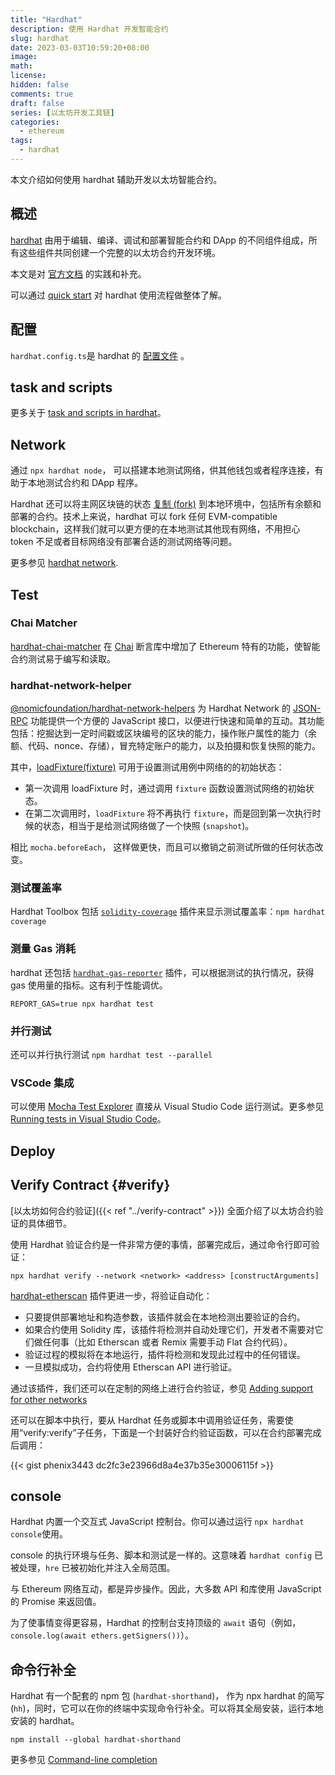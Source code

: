 ```yaml
---
title: "Hardhat"
description: 使用 Hardhat 开发智能合约
slug: hardhat
date: 2023-03-03T10:59:20+08:00
image:
math:
license:
hidden: false
comments: true
draft: false
series: [以太坊开发工具链]
categories:
  - ethereum
tags:
  - hardhat
---
```


本文介绍如何使用 hardhat 辅助开发以太坊智能合约。

<!--more-->

## 概述

[hardhat](https://hardhat.org/) 由用于编辑、编译、调试和部署智能合约和 DApp 的不同组件组成，所有这些组件共同创建一个完整的以太坊合约开发环境。

本文是对 [官方文档](https://hardhat.org/hardhat-runner/docs/getting-started#overview) 的实践和补充。

可以通过 [quick start](https://hardhat.org/hardhat-runner/docs/getting-started#quick-start) 对 hardhat 使用流程做整体了解。

## 配置

`hardhat.config.ts`是 hardhat 的 [配置文件](https://hardhat.org/hardhat-runner/docs/config) 。

## task and scripts

更多关于 [task and scripts in hardhat](https://hardhat.org/hardhat-runner/docs/guides/tasks-and-scripts)。

## Network

通过 `npx hardhat node`， 可以搭建本地测试网络，供其他钱包或者程序连接，有助于本地测试合约和 DApp 程序。

Hardhat 还可以将主网区块链的状态 [复制 (fork)](https://hardhat.org/hardhat-network/docs/guides/forking-other-networks) 到本地环境中，包括所有余额和部署的合约。技术上来说，hardhat 可以 fork 任何 EVM-compatible blockchain，这样我们就可以更方便的在本地测试其他现有网络，不用担心 token 不足或者目标网络没有部署合适的测试网络等问题。

更多参见 [hardhat network](https://hardhat.org/hardhat-network/docs/overview).

## Test

### Chai Matcher

[hardhat-chai-matcher](https://hardhat.org/hardhat-chai-matchers/docs/overview) 在 [Chai](https://www.chaijs.com/) 断言库中增加了 Ethereum 特有的功能，使智能合约测试易于编写和读取。

### hardhat-network-helper

[@nomicfoundation/hardhat-network-helpers](https://hardhat.org/hardhat-network-helpers/docs/reference) 为 Hardhat Network 的 [JSON-RPC](https://hardhat.org/hardhat-network/docs/reference#hardhat-network-methods) 功能提供一个方便的 JavaScript 接口，以便进行快速和简单的互动。其功能包括：挖掘达到一定时间戳或区块编号的区块的能力，操作账户属性的能力（余额、代码、nonce、存储），冒充特定账户的能力，以及拍摄和恢复快照的能力。

其中，[loadFixture(fixture)](https://hardhat.org/hardhat-runner/docs/guides/test-contracts#using-fixtures) 可用于设置测试用例中网络的的初始状态：

- 第一次调用 loadFixture 时，通过调用 `fixture` 函数设置测试网络的初始状态。
- 在第二次调用时，`loadFixture` 将不再执行 `fixture`，而是回到第一次执行时候的状态，相当于是给测试网络做了一个快照 (`snapshot`)。

相比 `mocha.beforeEach`， 这样做更快，而且可以撤销之前测试所做的任何状态改变。

### 测试覆盖率

Hardhat Toolbox 包括 [`solidity-coverage`](https://github.com/sc-forks/solidity-coverage) 插件来显示测试覆盖率：`npm hardhat coverage`

### 测量 Gas 消耗

hardhat 还包括 [`hardhat-gas-reporter`](https://hardhat.org/hardhat-runner/docs/guides/test-contracts#using-the-gas-reporter) 插件，可以根据测试的执行情况，获得 gas 使用量的指标。这有利于性能调优。

`REPORT_GAS=true npx hardhat test`

### 并行测试

还可以并行执行测试 `npm hardhat test --parallel`

### VSCode 集成

可以使用 [Mocha Test Explorer](https://marketplace.visualstudio.com/items?itemName=hbenl.vscode-mocha-test-adapter) 直接从 Visual Studio Code 运行测试。更多参见 [Running tests in Visual Studio Code](https://hardhat.org/hardhat-runner/docs/advanced/vscode-tests)。

## Deploy

## Verify Contract {#verify}

[以太坊如何合约验证]({{< ref "../verify-contract" >}}) 全面介绍了以太坊合约验证的具体细节。

使用 Hardhat 验证合约是一件非常方便的事情，部署完成后，通过命令行即可验证：

`npx hardhat verify --network <network> <address> [constructArguments]`

[hardhat-etherscan](https://hardhat.org/hardhat-runner/plugins/nomiclabs-hardhat-etherscan) 插件更进一步，将验证自动化：

- 只要提供部署地址和构造参数，该插件就会在本地检测出要验证的合约。
- 如果合约使用 Solidity 库，该插件将检测并自动处理它们，开发者不需要对它们做任何事（比如 Etherscan 或者 Remix 需要手动 Flat 合约代码）。
- 验证过程的模拟将在本地运行，插件将检测和发现此过程中的任何错误。
- 一旦模拟成功，合约将使用 Etherscan API 进行验证。

通过该插件，我们还可以在定制的网络上进行合约验证，参见 [Adding support for other networks](https://hardhat.org/hardhat-runner/plugins/nomiclabs-hardhat-etherscan#adding-support-for-other-networks)

还可以在脚本中执行，要从 Hardhat 任务或脚本中调用验证任务，需要使用“verify:verify”子任务，下面是一个封装好合约验证函数，可以在合约部署完成后调用：

{{< gist phenix3443 dc2fc3e23966d8a4e37b35e30006115f >}}

## console

Hardhat 内置一个交互式 JavaScript 控制台。你可以通过运行 `npx hardhat console`使用。

console 的执行环境与任务、脚本和测试是一样的。这意味着 `hardhat config` 已被处理，`hre` 已被初始化并注入全局范围。

与 Ethereum 网络互动，都是异步操作。因此，大多数 API 和库使用 JavaScript 的 Promise 来返回值。

为了使事情变得更容易，Hardhat 的控制台支持顶级的 `await` 语句（例如，`console.log(await ethers.getSigners())`）。

## 命令行补全

Hardhat 有一个配套的 npm 包 (`hardhat-shorthand`)， 作为 npx hardhat 的简写 (`hh`)，同时，它可以在你的终端中实现命令行补全。可以将其全局安装，运行本地安装的 hardhat。

`npm install --global hardhat-shorthand`

更多参见 [Command-line completion](https://hardhat.org/hardhat-runner/docs/guides/command-line-completion)
